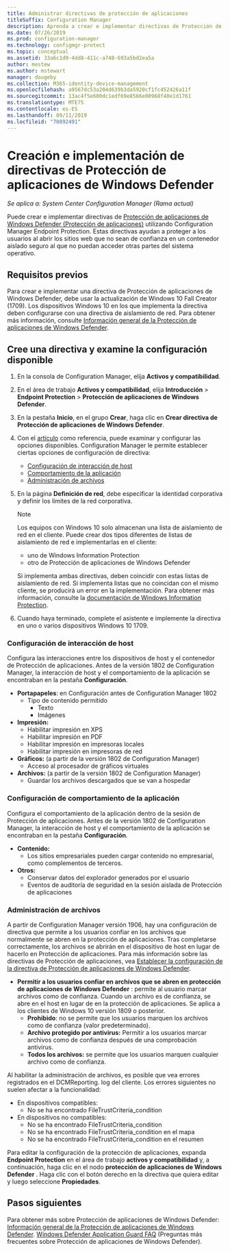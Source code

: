 ```yaml
---
title: Administrar directivas de protección de aplicaciones
titleSuffix: Configuration Manager
description: Aprenda a crear e implementar directivas de Protección de aplicaciones de Windows Defender.
ms.date: 07/26/2019
ms.prod: configuration-manager
ms.technology: configmgr-protect
ms.topic: conceptual
ms.assetid: 33a6c1d9-4dd8-411c-a748-693a5bd2ea5a
author: mestew
ms.author: mstewart
manager: dougeby
ms.collection: M365-identity-device-management
ms.openlocfilehash: a9567dc53a204d639b3da5920cf1fc452426a11f
ms.sourcegitcommit: 13ac4f5e600dc1edf69e8566e00968f40e1d1761
ms.translationtype: MTE75
ms.contentlocale: es-ES
ms.lasthandoff: 09/11/2019
ms.locfileid: "70892491"
---
```

# <a name="create-and-deploy-windows-defender-application-guard-policy"></a>Creación e implementación de directivas de Protección de aplicaciones de Windows Defender

*Se aplica a: System Center Configuration Manager (Rama actual)*
<!-- 1351960 -->  
Puede crear e implementar directivas de [Protección de aplicaciones de Windows Defender (Protección de aplicaciones)](https://docs.microsoft.com/windows/threat-protection/windows-defender-application-guard/wd-app-guard-overview) utilizando Configuration Manager Endpoint Protection. Estas directivas ayudan a proteger a los usuarios al abrir los sitios web que no sean de confianza en un contenedor aislado seguro al que no puedan acceder otras partes del sistema operativo.

## <a name="prerequisites"></a>Requisitos previos

Para crear e implementar una directiva de Protección de aplicaciones de Windows Defender, debe usar la actualización de Windows 10 Fall Creator (1709). Los dispositivos Windows 10 en los que implementa la directiva deben configurarse con una directiva de aislamiento de red. Para obtener más información, consulte [Información general de la Protección de aplicaciones de Windows Defender](https://docs.microsoft.com/windows/threat-protection/windows-defender-application-guard/wd-app-guard-overview).

## <a name="create-a-policy-and-to-browse-the-available-settings"></a>Cree una directiva y examine la configuración disponible

1. En la consola de Configuration Manager, elija **Activos y compatibilidad**.
2. En el área de trabajo **Activos y compatibilidad**, elija **Introducción** > **Endpoint Protection** > **Protección de aplicaciones de Windows Defender**.
3. En la pestaña **Inicio**, en el grupo **Crear**, haga clic en **Crear directiva de Protección de aplicaciones de Windows Defender**.
4. Con el [artículo](https://docs.microsoft.com/windows/security/threat-protection/windows-defender-application-guard/configure-wd-app-guard) como referencia, puede examinar y configurar las opciones disponibles. Configuration Manager le permite establecer ciertas opciones de configuración de directiva:
   - [Configuración de interacción de host](#bkmk_HIS)
   - [Comportamiento de la aplicación](#bkmk_ABS)
   - [Administración de archivos](#bkmk_FM)
5. En la página **Definición de red**, debe especificar la identidad corporativa y definir los límites de la red corporativa.

    > [!NOTE]
    > Los equipos con Windows 10 solo almacenan una lista de aislamiento de red en el cliente. Puede crear dos tipos diferentes de listas de aislamiento de red e implementarlas en el cliente:
    >
    >  - uno de Windows Information Protection
    >  - otro de Protección de aplicaciones de Windows Defender
    >
    > Si implementa ambas directivas, deben coincidir con estas listas de aislamiento de red. Si implementa listas que no coincidan con el mismo cliente, se producirá un error en la implementación. Para obtener más información, consulte la [documentación de Windows Information Protection](https://docs.microsoft.com/windows/threat-protection/windows-information-protection/create-wip-policy-using-sccm).

6. Cuando haya terminado, complete el asistente e implemente la directiva en uno o varios dispositivos Windows 10 1709.

### <a name="bkmk_HIS"></a> Configuración de interacción de host

Configura las interacciones entre los dispositivos de host y el contenedor de Protección de aplicaciones. Antes de la versión 1802 de Configuration Manager, la interacción de host y el comportamiento de la aplicación se encontraban en la pestaña **Configuración**.

- **Portapapeles**: en Configuración antes de Configuration Manager 1802
  - Tipo de contenido permitido
    - Texto
    - Imágenes
- **Impresión:**
  - Habilitar impresión en XPS
  - Habilitar impresión en PDF
  - Habilitar impresión en impresoras locales
  - Habilitar impresión en impresoras de red
- **Gráficos:** (a partir de la versión 1802 de Configuration Manager)
  - Acceso al procesador de gráficos virtuales
- **Archivos:** (a partir de la versión 1802 de Configuration Manager)
  - Guardar los archivos descargados que se van a hospedar

### <a name="bkmk_ABS"></a> Configuración de comportamiento de la aplicación

Configura el comportamiento de la aplicación dentro de la sesión de Protección de aplicaciones. Antes de la versión 1802 de Configuration Manager, la interacción de host y el comportamiento de la aplicación se encontraban en la pestaña **Configuración**.

- **Contenido:**
  - Los sitios empresariales pueden cargar contenido no empresarial, como complementos de terceros.
- **Otros:**
  - Conservar datos del explorador generados por el usuario
  - Eventos de auditoría de seguridad en la sesión aislada de Protección de aplicaciones

### <a name="bkmk_FM"></a> Administración de archivos
<!--3555858-->
A partir de Configuration Manager versión 1906, hay una configuración de directiva que permite a los usuarios confiar en los archivos que normalmente se abren en la protección de aplicaciones. Tras completarse correctamente, los archivos se abrirán en el dispositivo de host en lugar de hacerlo en Protección de aplicaciones. Para más información sobre las directivas de Protección de aplicaciones, vea [Establecer la configuración de la directiva de Protección de aplicaciones de Windows Defender](https://docs.microsoft.com/windows/security/threat-protection/windows-defender-application-guard/configure-wd-app-guard).

- **Permitir a los usuarios confiar en archivos que se abren en protección de aplicaciones de Windows Defender** : permite al usuario marcar archivos como de confianza. Cuando un archivo es de confianza, se abre en el host en lugar de en la protección de aplicaciones. Se aplica a los clientes de Windows 10 versión 1809 o posterior.
  - **Prohibido**: no se permite que los usuarios marquen los archivos como de confianza (valor predeterminado).
  - **Archivo protegido por antivirus:** Permitir a los usuarios marcar archivos como de confianza después de una comprobación antivirus.
  - **Todos los archivos:** se permite que los usuarios marquen cualquier archivo como de confianza.

Al habilitar la administración de archivos, es posible que vea errores registrados en el DCMReporting. log del cliente. Los errores siguientes no suelen afectar a la funcionalidad: <!--4619457-->

- En dispositivos compatibles:
  - No se ha encontrado FileTrustCriteria_condition
- En dispositivos no compatibles:
  - No se ha encontrado FileTrustCriteria_condition
  - No se ha encontrado FileTrustCriteria_condition en el mapa
  - No se ha encontrado FileTrustCriteria_condition en el resumen

Para editar la configuración de la protección de aplicaciones, expanda **Endpoint Protection** en el área de trabajo **activos y compatibilidad** y, a continuación, haga clic en el nodo **protección de aplicaciones de Windows Defender** . Haga clic con el botón derecho en la directiva que quiera editar y luego seleccione **Propiedades**.

## <a name="next-steps"></a>Pasos siguientes

Para obtener más sobre Protección de aplicaciones de Windows Defender: [Información general de la Protección de aplicaciones de Windows Defender](https://docs.microsoft.com/windows/security/threat-protection/windows-defender-application-guard/wd-app-guard-overview).
[Windows Defender Application Guard FAQ](https://docs.microsoft.com/windows/security/threat-protection/windows-defender-application-guard/faq-wd-app-guard) (Preguntas más frecuentes sobre Protección de aplicaciones de Windows Defender).
